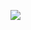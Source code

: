 [![](https://mermaid.ink/img/pako:eNptkk1vozAQhv8KmlNWIhEECoTDSlF72cNGVbvaw4rLFE-IJeNBxo7apPnv6xDyUaW-2GO_M887tvdQsyAooVbY908SG4NtpQM_5POGNQXT6efP4IU6w8JZNr9dL2tU95Jlh4bUhv-QojVrWfO9ZoVbalCwWeEvbclosifRQL-n7E-nQTC1XKOZ_LjEHbr-y0bvsbVkjWPu5NUaqZugHaJRd7il3Ru-4pRsfPWxhHYtGb6i0JIWdAuXPluieWRjSPJf3k2-A37T_ZVI7_JNmmdspL54d0bdUIU89bfiLS7fcHJryKGSOzynn-EQgnfeohT-gQdUBXZDLVVQ-qWgNTplK6j0UYr-4l8_dA2lNY5CMOyaDZRrVL2PXCd83-MHueySkMfXGr_QcQqhQw3lHt6hzIvZIo-ieZZn6XyRJSF8QBknD7MijqM0jRdJmhZFcQhhx-yLRrNsXiRFmjzEeRIlaZYP1f4Nh0dTh__yXtr7?type=png)](https://mermaid.live/edit#pako:eNptkk1vozAQhv8KmlNWIhEECoTDSlF72cNGVbvaw4rLFE-IJeNBxo7apPnv6xDyUaW-2GO_M887tvdQsyAooVbY908SG4NtpQM_5POGNQXT6efP4IU6w8JZNr9dL2tU95Jlh4bUhv-QojVrWfO9ZoVbalCwWeEvbclosifRQL-n7E-nQTC1XKOZ_LjEHbr-y0bvsbVkjWPu5NUaqZugHaJRd7il3Ru-4pRsfPWxhHYtGb6i0JIWdAuXPluieWRjSPJf3k2-A37T_ZVI7_JNmmdspL54d0bdUIU89bfiLS7fcHJryKGSOzynn-EQgnfeohT-gQdUBXZDLVVQ-qWgNTplK6j0UYr-4l8_dA2lNY5CMOyaDZRrVL2PXCd83-MHueySkMfXGr_QcQqhQw3lHt6hzIvZIo-ieZZn6XyRJSF8QBknD7MijqM0jRdJmhZFcQhhx-yLRrNsXiRFmjzEeRIlaZYP1f4Nh0dTh__yXtr7)
